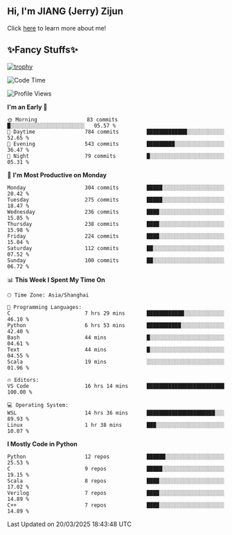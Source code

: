 ## Hi, I'm JIANG (Jerry) Zijun

Click [here](https://jzjerry.github.io/about/) to learn more about me!

## ✨Fancy Stuffs✨
[![trophy](https://github-profile-trophy.vercel.app/?username=jzjerry&theme=onedark)](https://github.com/ryo-ma/github-profile-trophy)
<!--START_SECTION:waka-->
![Code Time](http://img.shields.io/badge/Code%20Time-1%2C141%20hrs%2031%20mins-blue)

![Profile Views](http://img.shields.io/badge/Profile%20Views-3-blue)

**I'm an Early 🐤** 

```text
🌞 Morning                83 commits          █░░░░░░░░░░░░░░░░░░░░░░░░   05.57 % 
🌆 Daytime                784 commits         █████████████░░░░░░░░░░░░   52.65 % 
🌃 Evening                543 commits         █████████░░░░░░░░░░░░░░░░   36.47 % 
🌙 Night                  79 commits          █░░░░░░░░░░░░░░░░░░░░░░░░   05.31 % 
```
📅 **I'm Most Productive on Monday** 

```text
Monday                   304 commits         █████░░░░░░░░░░░░░░░░░░░░   20.42 % 
Tuesday                  275 commits         █████░░░░░░░░░░░░░░░░░░░░   18.47 % 
Wednesday                236 commits         ████░░░░░░░░░░░░░░░░░░░░░   15.85 % 
Thursday                 238 commits         ████░░░░░░░░░░░░░░░░░░░░░   15.98 % 
Friday                   224 commits         ████░░░░░░░░░░░░░░░░░░░░░   15.04 % 
Saturday                 112 commits         ██░░░░░░░░░░░░░░░░░░░░░░░   07.52 % 
Sunday                   100 commits         ██░░░░░░░░░░░░░░░░░░░░░░░   06.72 % 
```


📊 **This Week I Spent My Time On** 

```text
🕑︎ Time Zone: Asia/Shanghai

💬 Programming Languages: 
C                        7 hrs 29 mins       ████████████░░░░░░░░░░░░░   46.10 % 
Python                   6 hrs 53 mins       ███████████░░░░░░░░░░░░░░   42.40 % 
Bash                     44 mins             █░░░░░░░░░░░░░░░░░░░░░░░░   04.61 % 
Text                     44 mins             █░░░░░░░░░░░░░░░░░░░░░░░░   04.55 % 
Scala                    19 mins             ░░░░░░░░░░░░░░░░░░░░░░░░░   01.96 % 

🔥 Editors: 
VS Code                  16 hrs 14 mins      █████████████████████████   100.00 % 

💻 Operating System: 
WSL                      14 hrs 36 mins      ██████████████████████░░░   89.93 % 
Linux                    1 hr 38 mins        ███░░░░░░░░░░░░░░░░░░░░░░   10.07 % 
```

**I Mostly Code in Python** 

```text
Python                   12 repos            ██████░░░░░░░░░░░░░░░░░░░   25.53 % 
C                        9 repos             █████░░░░░░░░░░░░░░░░░░░░   19.15 % 
Scala                    8 repos             ████░░░░░░░░░░░░░░░░░░░░░   17.02 % 
Verilog                  7 repos             ████░░░░░░░░░░░░░░░░░░░░░   14.89 % 
C++                      7 repos             ████░░░░░░░░░░░░░░░░░░░░░   14.89 % 
```




 Last Updated on 20/03/2025 18:43:48 UTC
<!--END_SECTION:waka-->
